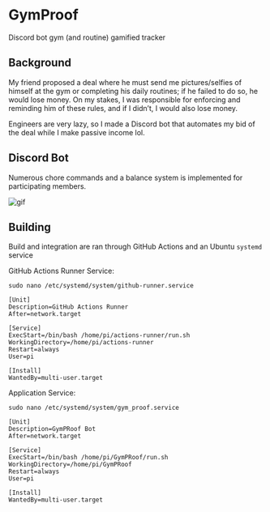 # GymProof

Discord bot gym (and routine) gamified tracker

## Background

My friend proposed a deal where he must send me pictures/selfies of himself at the gym or completing his daily routines; if he failed to do so, he would lose money. On my stakes, I was responsible for enforcing and reminding him of these rules, and if I didn’t, I would also lose money.

Engineers are very lazy, so I made a Discord bot that automates my bid of the deal while I make passive income lol.

## Discord Bot

Numerous chore commands and a balance system is implemented for participating members.

![gif](/img/discord.gif)

## Building

Build and integration are ran through GitHub Actions and an Ubuntu `systemd` service 

GitHub Actions Runner Service:

`sudo nano /etc/systemd/system/github-runner.service`
```
[Unit]
Description=GitHub Actions Runner
After=network.target

[Service]
ExecStart=/bin/bash /home/pi/actions-runner/run.sh
WorkingDirectory=/home/pi/actions-runner
Restart=always
User=pi

[Install]
WantedBy=multi-user.target
```

Application Service:

`sudo nano /etc/systemd/system/gym_proof.service`
```
[Unit]
Description=GymPRoof Bot
After=network.target

[Service]
ExecStart=/bin/bash /home/pi/GymPRoof/run.sh
WorkingDirectory=/home/pi/GymPRoof
Restart=always
User=pi

[Install]
WantedBy=multi-user.target
```